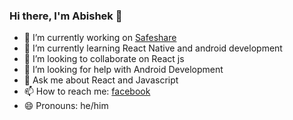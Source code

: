 ### Hi there, I'm Abishek 👋


- 🔭 I’m currently working on [Safeshare](https://github.com/vj-abishek/airdrop)
- 🌱 I’m currently learning React Native and android development
- 👯 I’m looking to collaborate on React js
- 🤔 I’m looking for help with Android Development 
- 💬 Ask me about React and Javascript
- 📫 How to reach me: [facebook](https://www.facebook.com/vj.abishek)
- 😄 Pronouns: he/him
